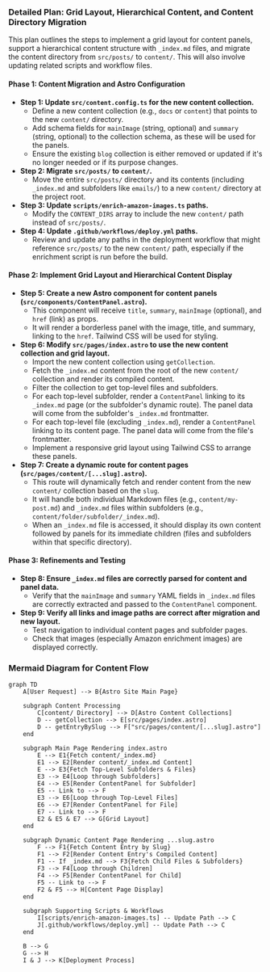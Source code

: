 ### Detailed Plan: Grid Layout, Hierarchical Content, and Content Directory Migration

This plan outlines the steps to implement a grid layout for content panels, support a hierarchical content structure with `_index.md` files, and migrate the content directory from `src/posts/` to `content/`. This will also involve updating related scripts and workflow files.

#### **Phase 1: Content Migration and Astro Configuration**

*   **Step 1: Update `src/content.config.ts` for the new content collection.**
    *   Define a new content collection (e.g., `docs` or `content`) that points to the new `content/` directory.
    *   Add schema fields for `mainImage` (string, optional) and `summary` (string, optional) to the collection schema, as these will be used for the panels.
    *   Ensure the existing `blog` collection is either removed or updated if it's no longer needed or if its purpose changes.
*   **Step 2: Migrate `src/posts/` to `content/`.**
    *   Move the entire `src/posts/` directory and its contents (including `_index.md` and subfolders like `emails/`) to a new `content/` directory at the project root.
*   **Step 3: Update `scripts/enrich-amazon-images.ts` paths.**
    *   Modify the `CONTENT_DIRS` array to include the new `content/` path instead of `src/posts/`.
*   **Step 4: Update `.github/workflows/deploy.yml` paths.**
    *   Review and update any paths in the deployment workflow that might reference `src/posts/` to the new `content/` path, especially if the enrichment script is run before the build.

#### **Phase 2: Implement Grid Layout and Hierarchical Content Display**

*   **Step 5: Create a new Astro component for content panels (`src/components/ContentPanel.astro`).**
    *   This component will receive `title`, `summary`, `mainImage` (optional), and `href` (link) as props.
    *   It will render a borderless panel with the image, title, and summary, linking to the `href`. Tailwind CSS will be used for styling.
*   **Step 6: Modify `src/pages/index.astro` to use the new content collection and grid layout.**
    *   Import the new content collection using `getCollection`.
    *   Fetch the `_index.md` content from the root of the new `content/` collection and render its compiled content.
    *   Filter the collection to get top-level files and subfolders.
    *   For each top-level subfolder, render a `ContentPanel` linking to its `_index.md` page (or the subfolder's dynamic route). The panel data will come from the subfolder's `_index.md` frontmatter.
    *   For each top-level file (excluding `_index.md`), render a `ContentPanel` linking to its content page. The panel data will come from the file's frontmatter.
    *   Implement a responsive grid layout using Tailwind CSS to arrange these panels.
*   **Step 7: Create a dynamic route for content pages (`src/pages/content/[...slug].astro`).**
    *   This route will dynamically fetch and render content from the new `content/` collection based on the `slug`.
    *   It will handle both individual Markdown files (e.g., `content/my-post.md`) and `_index.md` files within subfolders (e.g., `content/folder/subfolder/_index.md`).
    *   When an `_index.md` file is accessed, it should display its own content followed by panels for its immediate children (files and subfolders within that specific directory).

#### **Phase 3: Refinements and Testing**

*   **Step 8: Ensure `_index.md` files are correctly parsed for content and panel data.**
    *   Verify that the `mainImage` and `summary` YAML fields in `_index.md` files are correctly extracted and passed to the `ContentPanel` component.
*   **Step 9: Verify all links and image paths are correct after migration and new layout.**
    *   Test navigation to individual content pages and subfolder pages.
    *   Check that images (especially Amazon enrichment images) are displayed correctly.

### **Mermaid Diagram for Content Flow**

```mermaid
graph TD
    A[User Request] --> B{Astro Site Main Page}

    subgraph Content Processing
        C[content/ Directory] --> D[Astro Content Collections]
        D -- getCollection --> E[src/pages/index.astro]
        D -- getEntryBySlug --> F["src/pages/content/[...slug].astro"]
    end

    subgraph Main Page Rendering index.astro
        E --> E1{Fetch content/_index.md}
        E1 --> E2[Render content/_index.md Content]
        E --> E3{Fetch Top-Level Subfolders & Files}
        E3 --> E4[Loop through Subfolders]
        E4 --> E5[Render ContentPanel for Subfolder]
        E5 -- Link to --> F
        E3 --> E6[Loop through Top-Level Files]
        E6 --> E7[Render ContentPanel for File]
        E7 -- Link to --> F
        E2 & E5 & E7 --> G[Grid Layout]
    end

    subgraph Dynamic Content Page Rendering ...slug.astro
        F --> F1{Fetch Content Entry by Slug}
        F1 --> F2[Render Content Entry's Compiled Content]
        F1 -- If _index.md --> F3{Fetch Child Files & Subfolders}
        F3 --> F4[Loop through Children]
        F4 --> F5[Render ContentPanel for Child]
        F5 -- Link to --> F
        F2 & F5 --> H[Content Page Display]
    end

    subgraph Supporting Scripts & Workflows
        I[scripts/enrich-amazon-images.ts] -- Update Path --> C
        J[.github/workflows/deploy.yml] -- Update Path --> C
    end

    B --> G
    G --> H
    I & J --> K[Deployment Process]